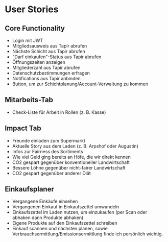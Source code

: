 # User Stories

## Core Functionality

* Login mit JWT
* Mitgliedsausweis aus Tapir abrufen
* Nächste Schicht aus Tapir abrufen
* "Darf einkaufen"-Status aus Tapir abrufen
* Öffnungszeiten anzeigen
* Mitgliederzahl aus Tapir abrufen
* Datenschutzbestimmungen erfragen
* Notifications aus Tapir anbinden
* Button, um zur Schichtplanung/Account-Verwaltung zu kommen

## Mitarbeits-Tab

* Check-Liste für Arbeit in Rollen (z. B. Kasse) 

## Impact Tab

* Freunde einladen zum Supermarkt
* Aktuelle Story aus dem Laden (z. B. Arpshof oder Augustin)
* Infos zur Fairness des Sortiments
* Wie viel Geld ging bereits an Höfe, die wir direkt kennen
* CO2 gespart gegenüber konventioneller Landwirtschaft
* Bessere Löhne gegenüber nicht-fairer Landwirtschaft
* CO2 gespart gegenüber anderer Diät

## Einkaufsplaner

* Vergangene Einkäufe einsehen
* Vergangenen Einkauf in Einkaufszettel umwandeln
* Einkaufszettel im Laden nutzen, um einzukaufen (per Scan oder abhaken dann Produkte abhaken)
* Eigene Produkte auf den Einkaufszettel schreiben
* Einkauf scannen und nächsten planen, sowie Verbrauchsermittlung/Emissionsermittlung finde ich persönlich wichtig.